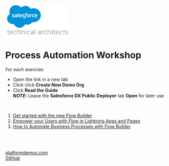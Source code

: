 <img src="https://github.com/bmc-sf/Workshop-Mfg-Automation/blob/main/Salesforce_Technical_Architects_Logo.png" alt="alt text" width="200" height="100">
<!-- https://c1.sfdcstatic.com/content/dam/web/en_us/www/images/home/logo-salesforce.svg -->

# Process Automation Workshop


For each exercise:
* Open the link in a new tab
* Click click **Create New Demo Org**
* Click **Read the Guide**</br>
***NOTE:***  Leave the **Salesforce DX Public Deployer** tab **Open** for later use
<br/>

1. [Get started with the new Flow Builder](https://www.platformdemos.com/s/demo/a0g4p0000040pCoAAI/get-started-with-the-new-flow-builder)
2. [Empower your Users with Flow in Lightning Apps and Pages](https://www.platformdemos.com/s/demo/a0g4p0000040pD8AAI/empower-your-users-with-flow-in-lightning-apps-and-pages)
3. [How to Automate Business Processes with Flow Builder](https://www.platformdemos.com/s/demo/a0g4p0000040pCkAAI/how-to-automate-business-processes-with-flow-builder)



<br/><br/><br/>
[platformdemos.com](https://platformdemos.com)<br/>
[GitHub](https://github.com/bmc-sf/Workshop-Mfg-Automation)<br/>
